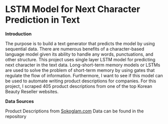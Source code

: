 # LSTM Model for Next Character Prediction in Text  
  
**Introduction**  

The purpose is to build a text generator that predicts the model by using sequential data. There are numerous benefits of a character-based language model given its ability to handle any words, punctuations, and other structure.
This project uses single layer LSTM model for predicting next character in the text data. Long-short-term memory models or LSTMs are used to solve the problem of short-term memory by using gates that regulate the flow of information. Furthermore, I want to see if this model can be used to automate writing product descriptions for companies. For this project, I scraped 405 product descriptions from one of the top Korean Beauty Reseller websites.  

**Data Sources**  
  
Product Descriptions from [Sokoglam.com](www.sokoglam.com)
Data can be found in the repository
